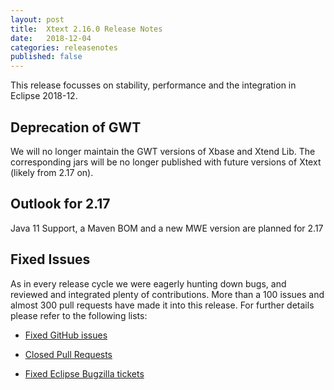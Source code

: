 ```yaml
---
layout: post
title:  Xtext 2.16.0 Release Notes
date:   2018-12-04
categories: releasenotes
published: false
---
```


This release focusses on stability, performance and the integration in Eclipse 2018-12. 

## Deprecation of GWT
We will no longer maintain the GWT versions of Xbase and Xtend Lib. The corresponding jars will be no longer published with future versions of Xtext (likely from 2.17 on).

## Outlook for 2.17
Java 11 Support, a Maven BOM and a new MWE version are planned for 2.17

## Fixed Issues

As in every release cycle we were eagerly hunting down bugs, and reviewed and integrated plenty of contributions. More than a 100 issues and almost 300 pull requests have made it into this release. For further details please refer to the following lists:

- [Fixed GitHub issues](https://github.com/search?utf8=%E2%9C%93&q=is%3Aissue+milestone%3ARelease_2.16+is%3Aclosed+repo%3Aeclipse%2Fxtext+repo%3Aeclipse%2Fxtext-core+repo%3Aeclipse%2Fxtext-lib+repo%3Aeclipse%2Fxtext-extras+repo%3Aeclipse%2Fxtext-eclipse+repo%3Aeclipse%2Fxtext-idea+repo%3Aeclipse%2Fxtext-web+repo%3Aeclipse%2Fxtext-maven+repo%3Aeclipse%2Fxtext-xtend&type=Issues&ref=searchresults)

- [Closed Pull Requests](https://github.com/search?utf8=%E2%9C%93&q=is%3Apr+milestone%3ARelease_2.16+is%3Aclosed+repo%3Aeclipse%2Fxtext+repo%3Aeclipse%2Fxtext-core+repo%3Aeclipse%2Fxtext-lib+repo%3Aeclipse%2Fxtext-extras+repo%3Aeclipse%2Fxtext-eclipse+repo%3Aeclipse%2Fxtext-idea+repo%3Aeclipse%2Fxtext-web+repo%3Aeclipse%2Fxtext-maven+repo%3Aeclipse%2Fxtext-xtend&type=Issues&ref=searchresults)

- [Fixed Eclipse Bugzilla tickets](https://bugs.eclipse.org/bugs/buglist.cgi?bug_status=RESOLVED&bug_status=VERIFIED&bug_status=CLOSED&classification=Modeling&classification=Tools&columnlist=product%2Ccomponent%2Cassigned_to%2Cbug_status%2Cresolution%2Cshort_desc%2Cchangeddate%2Ckeywords&f0=OP&f1=OP&f3=CP&f4=CP&known_name=Xtext%202.16&list_id=16618269&product=TMF&product=Xtend&query_based_on=Xtext%202.16&query_format=advanced&status_whiteboard=v2.16&status_whiteboard_type=allwordssubstr)

